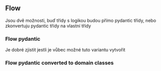 ## Flow


Jsou dvě možnosti, buď třídy s logikou budou přímo pydantic třídy, nebo zkonvertuju pydantic třídy na vlastní třídy

### Flow pydantic

Je dobré zjistit jestli je vůbec možné tuto variantu vytvořit

### Flow pydantic converted to domain classes



